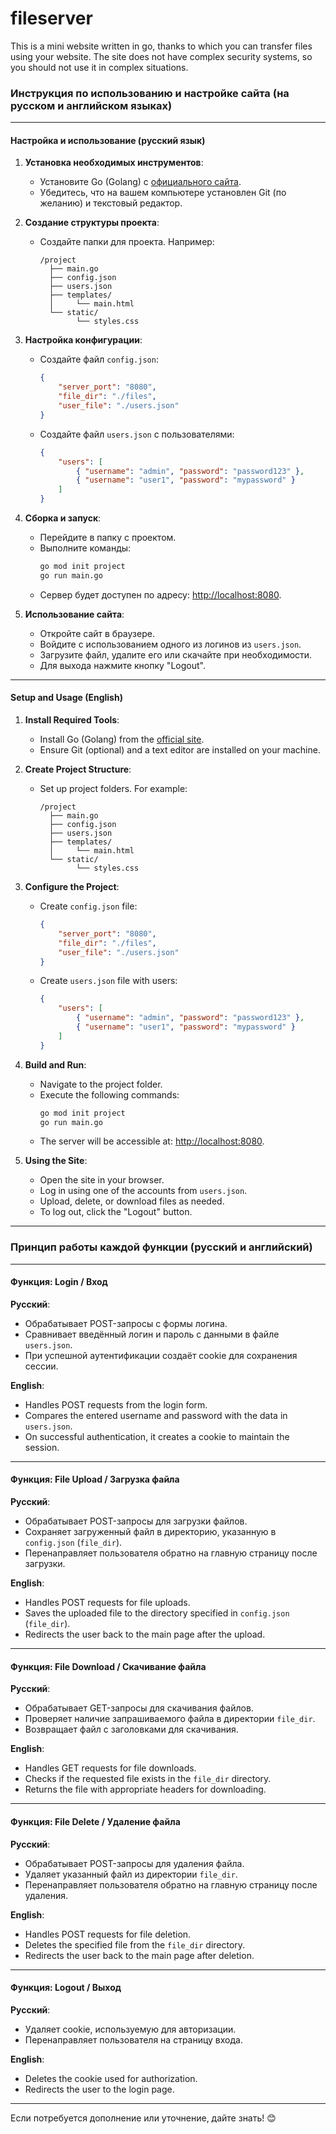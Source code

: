 # fileserver
This is a mini website written in go, thanks to which you can transfer files using your website. The site does not have complex security systems, so you should not use it in complex situations.
### Инструкция по использованию и настройке сайта (на русском и английском языках)

---

#### **Настройка и использование (русский язык)**

1. **Установка необходимых инструментов**:
   - Установите Go (Golang) с [официального сайта](https://golang.org/dl/).
   - Убедитесь, что на вашем компьютере установлен Git (по желанию) и текстовый редактор.

2. **Создание структуры проекта**:
   - Создайте папки для проекта. Например:
     ```
     /project
       ├── main.go
       ├── config.json
       ├── users.json
       ├── templates/
       │     └── main.html
       └── static/
             └── styles.css
     ```

3. **Настройка конфигурации**:
   - Создайте файл `config.json`:
     ```json
     {
         "server_port": "8080",
         "file_dir": "./files",
         "user_file": "./users.json"
     }
     ```

   - Создайте файл `users.json` с пользователями:
     ```json
     {
         "users": [
             { "username": "admin", "password": "password123" },
             { "username": "user1", "password": "mypassword" }
         ]
     }
     ```

4. **Сборка и запуск**:
   - Перейдите в папку с проектом.
   - Выполните команды:
     ```bash
     go mod init project
     go run main.go
     ```
   - Сервер будет доступен по адресу: [http://localhost:8080](http://localhost:8080).

5. **Использование сайта**:
   - Откройте сайт в браузере.
   - Войдите с использованием одного из логинов из `users.json`.
   - Загрузите файл, удалите его или скачайте при необходимости.
   - Для выхода нажмите кнопку "Logout".

---

#### **Setup and Usage (English)**

1. **Install Required Tools**:
   - Install Go (Golang) from the [official site](https://golang.org/dl/).
   - Ensure Git (optional) and a text editor are installed on your machine.

2. **Create Project Structure**:
   - Set up project folders. For example:
     ```
     /project
       ├── main.go
       ├── config.json
       ├── users.json
       ├── templates/
       │     └── main.html
       └── static/
             └── styles.css
     ```

3. **Configure the Project**:
   - Create `config.json` file:
     ```json
     {
         "server_port": "8080",
         "file_dir": "./files",
         "user_file": "./users.json"
     }
     ```

   - Create `users.json` file with users:
     ```json
     {
         "users": [
             { "username": "admin", "password": "password123" },
             { "username": "user1", "password": "mypassword" }
         ]
     }
     ```

4. **Build and Run**:
   - Navigate to the project folder.
   - Execute the following commands:
     ```bash
     go mod init project
     go run main.go
     ```
   - The server will be accessible at: [http://localhost:8080](http://localhost:8080).

5. **Using the Site**:
   - Open the site in your browser.
   - Log in using one of the accounts from `users.json`.
   - Upload, delete, or download files as needed.
   - To log out, click the "Logout" button.

---

### Принцип работы каждой функции (русский и английский)

---

#### **Функция: Login / Вход**

**Русский**:
- Обрабатывает POST-запросы с формы логина.
- Сравнивает введённый логин и пароль с данными в файле `users.json`.
- При успешной аутентификации создаёт cookie для сохранения сессии.

**English**:
- Handles POST requests from the login form.
- Compares the entered username and password with the data in `users.json`.
- On successful authentication, it creates a cookie to maintain the session.

---

#### **Функция: File Upload / Загрузка файла**

**Русский**:
- Обрабатывает POST-запросы для загрузки файлов.
- Сохраняет загруженный файл в директорию, указанную в `config.json` (`file_dir`).
- Перенаправляет пользователя обратно на главную страницу после загрузки.

**English**:
- Handles POST requests for file uploads.
- Saves the uploaded file to the directory specified in `config.json` (`file_dir`).
- Redirects the user back to the main page after the upload.

---

#### **Функция: File Download / Скачивание файла**

**Русский**:
- Обрабатывает GET-запросы для скачивания файлов.
- Проверяет наличие запрашиваемого файла в директории `file_dir`.
- Возвращает файл с заголовками для скачивания.

**English**:
- Handles GET requests for file downloads.
- Checks if the requested file exists in the `file_dir` directory.
- Returns the file with appropriate headers for downloading.

---

#### **Функция: File Delete / Удаление файла**

**Русский**:
- Обрабатывает POST-запросы для удаления файла.
- Удаляет указанный файл из директории `file_dir`.
- Перенаправляет пользователя обратно на главную страницу после удаления.

**English**:
- Handles POST requests for file deletion.
- Deletes the specified file from the `file_dir` directory.
- Redirects the user back to the main page after deletion.

---

#### **Функция: Logout / Выход**

**Русский**:
- Удаляет cookie, используемую для авторизации.
- Перенаправляет пользователя на страницу входа.

**English**:
- Deletes the cookie used for authorization.
- Redirects the user to the login page.

---

Если потребуется дополнение или уточнение, дайте знать! 😊